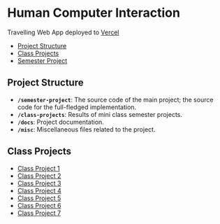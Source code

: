 ﻿# Human Computer Interaction <!-- omit in toc -->

Travelling Web App deployed to [Vercel](https://planvoyage.vercel.app/)

- [Project Structure](#project-structure)
- [Class Projects](#class-projects)
- [Semester Project](/semester-project)

## Project Structure

- **`/semester-project`**: The source code of the main project; the source code for the full-fledged implementation.
- **`/class-projects`**: Results of mini class semester projects.
- **`/docs`**: Project documentation.
- **`/misc`**: Miscellaneous files related to the project.

## Class Projects

- [Class Project 1](/class-projects/class-project-1/)
- [Class Project 2](/class-projects/class-project-2/)
- [Class Project 3](/class-projects/class-project-3/)
- [Class Project 4](/class-projects/class-project-4/)
- [Class Project 5](/class-projects/class-project-5/)
- [Class Project 6](/class-projects/class-project-6/)
- [Class Project 7](/class-projects/class-project-7/)
